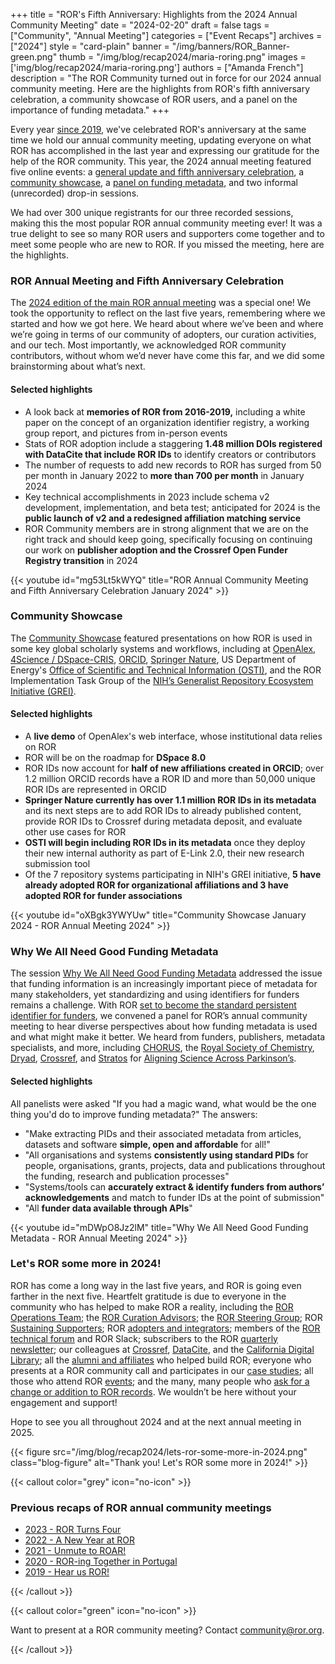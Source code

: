 +++
title = "ROR's Fifth Anniversary: Highlights from the 2024 Annual Community Meeting"
date = "2024-02-20"
draft = false
tags = ["Community", "Annual Meeting"]
categories = ["Event Recaps"]
archives = ["2024"]
style = "card-plain"
banner = "/img/banners/ROR_Banner-green.png"
thumb = "/img/blog/recap2024/maria-roring.png"
images = ['img/blog/recap2024/maria-roring.png']
authors = ["Amanda French"]
description = "The ROR Community turned out in force for our 2024 annual community meeting. Here are the highlights from ROR's fifth anniversary celebration, a community showcase of ROR users, and a panel on the importance of funding metadata."
+++

Every year [since 2019](/blog/2019-02-10-announcing-first-ror-prototype), we've celebrated ROR's anniversary at the same time we hold our annual community meeting, updating everyone on what ROR has accomplished in the last year and expressing our gratitude for the help of the ROR community. This year, the 2024 annual meeting featured five online events: a [general update and fifth anniversary celebration](/events/2024-01-30-annual-meeting-and-fifth-anniversary), a [community showcase](/events/2024-01-30-community-showcase), a [panel on funding metadata](/events/2024-01-31-why-we-all-need-good-funding-metadata), and two informal (unrecorded) drop-in sessions. 

We had over 300 unique registrants for our three recorded sessions, making this the most popular ROR annual community meeting ever! It was a true delight to see so many ROR users and supporters come together and to meet some people who are new to ROR. If you missed the meeting, here are the highlights. 

### ROR Annual Meeting and Fifth Anniversary Celebration

The [2024 edition of the main ROR annual meeting](/events/2024-01-30-annual-meeting-and-fifth-anniversary) was a special one! We took the opportunity to reflect on the last five years, remembering where we started and how we got here. We heard about where we’ve been and where we’re going in terms of our community of adopters, our curation activities, and our tech. Most importantly, we acknowledged ROR community contributors, without whom we’d never have come this far, and we did some brainstorming about what’s next. 

#### Selected highlights

- A look back at **memories of ROR from 2016-2019,** including a white paper on the concept of an organization identifier registry, a working group report, and pictures from in-person events
- Stats of ROR adoption include a staggering **1.48 million DOIs registered with DataCite that include ROR IDs** to identify creators or contributors
- The number of requests to add new records to ROR has surged from 50 per month in January 2022 to **more than 700 per month** in January 2024
- Key technical accomplishments in 2023 include schema v2 development, implementation, and beta test; anticipated for 2024 is the **public launch of v2 and a redesigned affiliation matching service**
- ROR Community members are in strong alignment that we are on the right track and should keep going, specifically focusing on continuing our work on **publisher adoption and the Crossref Open Funder Registry transition** in 2024

{{< youtube id="mg53Lt5kWYQ" title="ROR Annual Community Meeting and Fifth Anniversary Celebration January 2024" >}}

### Community Showcase

The [Community Showcase](/events/2024-01-30-community-showcase) featured presentations on how ROR is used in some key global scholarly systems and workflows, including at [OpenAlex](https://openalex.org), [4Science / DSpace-CRIS](https://www.4science.com/dspace-cris/), [ORCID](https://orcid.org), [Springer Nature](https://www.springernature.com/), US Department of Energy's [Office of Scientific and Technical Information (OSTI)](https://osti.gov), and the ROR Implementation Task Group of the [NIH’s Generalist Repository Ecosystem Initiative (GREI)](https://datascience.nih.gov/data-ecosystem/generalist-repository-ecosystem-initiative). 

#### Selected highlights

- A **live demo** of OpenAlex's web interface, whose institutional data relies on ROR 
- ROR will be on the roadmap for **DSpace 8.0**
- ROR IDs now account for **half of new affiliations created in ORCID**; over 1.2 million ORCID records have a ROR ID and more than 50,000 unique ROR IDs are represented in ORCID
- **Springer Nature currently has over 1.1 million ROR IDs in its metadata** and its next steps are to add ROR IDs to already published content, provide ROR IDs to Crossref during metadata deposit, and evaluate other use cases for ROR
- **OSTI will begin including ROR IDs in its metadata** once they deploy their new internal authority as part of E-Link 2.0, their new research submission tool
- Of the 7 repository systems participating in NIH's GREI initiative, **5 have already adopted ROR for organizational affiliations and 3 have adopted ROR for funder associations**

{{< youtube id="oXBgk3YWYUw" title="Community Showcase January 2024 - ROR Annual Meeting 2024" >}}

### Why We All Need Good Funding Metadata

The session [Why We All Need Good Funding Metadata](/events/2024-01-31-why-we-all-need-good-funding-metadata) addressed the issue that funding information is an increasingly important piece of metadata for many stakeholders, yet standardizing and using identifiers for funders remains a challenge. With ROR [set to become the standard persistent identifier for funders](https://ror.org/blog/2023-09-07-open-funder-registry-transition-ror-cross-post/), we convened a panel for ROR’s annual community meeting to hear diverse perspectives about how funding metadata is used and what might make it better. We heard from funders, publishers, metadata specialists, and more, including  [CHORUS](https://chorusaccess.org), the [Royal Society of Chemistry](https://rsc.org), [Dryad](https://datadryad.org/), [Crossref](https://www.crossref.org), and [Stratos](https://strategiesos.org/) for [Aligning Science Across Parkinson’s](https://parkinsonsroadmap.org/).

#### Selected highlights
All panelists were asked "If you had a magic wand, what would be the one thing you'd do to improve funding metadata?" The answers: 

- "Make extracting PIDs and their associated metadata from articles, datasets and software **simple, open and affordable** for all!"
- "All organisations and systems **consistently using standard PIDs** for people, organisations, grants, projects, data and publications throughout the funding, research and publication processes"
- "Systems/tools can **accurately extract & identify funders from authors’ acknowledgements** and match to funder IDs at the point of submission"
- "All **funder data available through APIs**"

{{< youtube id="mDWpO8Jz2lM" title="Why We All Need Good Funding Metadata - ROR Annual Meeting 2024" >}}

### Let's ROR some more in 2024!

ROR has come a long way in the last five years, and ROR is going even farther in the next five. Heartfelt gratitude is due to everyone in the community who has helped to make ROR a reality, including the [ROR Operations Team](/about/#operations-team); the [ROR Curation Advisors](/community/#curation-advisory-board); the [ROR Steering Group](/community/#steering-group); ROR [Sustaining Supporters](/community/#supporters); ROR [adopters and integrators](https://bit.ly/ror-integrations); members of the [ROR technical forum](https://groups.google.com/a/ror.org/g/ror-tech) and ROR Slack; subscribers to the ROR [quarterly newsletter](http://eepurl.com/gjkT9H); our colleagues at [Crossref](https://www.crossref.org), [DataCite](https://datacite.org), and the [California Digital Library](https://cdlib.org); all the [alumni and affiliates](/about/#alumni-and-affiliates) who helped build ROR; everyone who presents at a ROR community call and participates in our [case studies](/categories/case-studies); all those who attend ROR [events](/events); and the many, many people who [ask for a change or addition to ROR records](https://github.com/ror-community/ror-updates/issues). We wouldn’t be here without your engagement and support!

Hope to see you all throughout 2024 and at the next annual meeting in 2025. 

{{< figure src="/img/blog/recap2024/lets-ror-some-more-in-2024.png" class="blog-figure" alt="Thank you! Let's ROR some more in 2024!" >}}


{{< callout color="grey" icon="no-icon" >}}
### Previous recaps of ROR annual community meetings 

- [2023 - ROR Turns Four](/blog/2023-02-13-ror-turns-four/)
- [2022 - A New Year at ROR](/blog/2022-02-14-new-year-at-ror)  
- [2021 - Unmute to ROAR!](/blog/2021-02-03-ror-annual-meeting) 
- [2020 - ROR-ing Together in Portugal](/blog/2020-02-10-ror-ing-in-portugal) 
- [2019 - Hear us ROR!](/blog/2019-02-10-announcing-first-ror-prototype/)

{{< /callout >}}

{{< callout color="green" icon="no-icon" >}}

Want to present at a ROR community meeting? Contact <community@ror.org>.

{{< /callout >}}